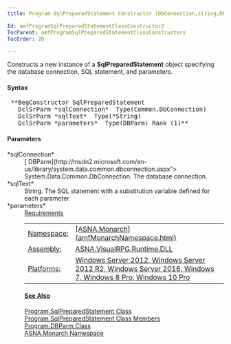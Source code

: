 ```yaml
---
title: Program.SqlPreparedStatement Constructor (DbConnection,string,DBParm[])

Id: amfProgramSqlPreparedStatementClassConstructor2
TocParent: amfProgramSqlPreparedStatementClassConstructors
TocOrder: 20

---
```


Constructs a new instance of a **SqlPreparedStatement** object specifying the database connection, SQL statement, and parameters.

#### Syntax
<pre class="syntax"> **BegConstructor SqlPreparedStatement
   DclSrParm *sqlConnection*  Type(Common.DbConnection)
   DclSrParm *sqlText*  Type(*String)
   DclSrParm *parameters*  Type(DBParm) Rank (1)**       </pre>

#### Parameters
<dl>
        <dt>
 *sqlConnection* 
        </dt>
        <dd>
          [
        DBParm](http://msdn2.microsoft.com/en-us/library/system.data.common.dbconnection.aspx">
        System.Data.Common.DbConnection</a>. The database
        connection.</dd>
        <dt>
 *sqlText* 
        </dt>
        <dd>String. The SQL statement
        with a substitution variable defined for each
        parameter.</dd>
        <dt>
 *parameters* 
        </dt>
        <dd>
          <a href="amfProgramDBParmClass.html). An array containing the statement
        parameters.</dd>
</dl>

#### Requirements
<table class="dttable" cellspacing="0" cellpadding="4" width="60%">
           <colgroup>
            <col width="15%" style="font-weight:bold" />
            <col width="85%" />
          </colgroup>
          <tr>
            <td>Namespace:</td>
            <td>[ASNA.Monarch](amfMonarchNamespace.html)</td>
          </tr>
          <tr>
            <td>Assembly:</td>
            <td>ASNA.VisualRPG.Runtime.DLL</td>
          </tr>
         <tr>
            <td>Platforms:</td>
            <td> Windows Server 2012, Windows Server 2012 R2, Windows Server 2016, Windows 7, Windows 8 Pro, Windows 10 Pro</td>
         </tr>
</table>

<!-- end -->

#### See Also
[ Program.SqlPreparedStatement Class](amfProgramSqlPreparedStatementClass.html) <br /> [ Program.SqlPreparedStatement Class Members](amfProgramSqlPreparedStatementClassMembers.html) <br /> [ Program.DBParm Class](amfProgramDBParmClass.html) <br /> [ASNA.Monarch Namespace](amfMonarchNamespace.html) 
